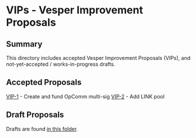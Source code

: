 
# VIPs - Vesper Improvement Proposals

## Summary

This directory includes accepted Vesper Improvement Proposals (VIPs),
and not-yet-accepted / works-in-progress drafts.

## Accepted Proposals

[VIP-1](VIP-1.md) - Create and fund OpComm multi-sig
[VIP-2](VIP-2.md) - Add LINK pool

## Draft Proposals

Drafts are found [in this folder](drafts/README.md).

